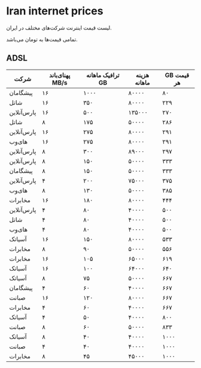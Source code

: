 ﻿# Iran internet prices
لیست قیمت اینترنت شرکت‌های مختلف در ایران.

تمامی قیمت‌ها به تومان می‌باشد.

## ADSL
شرکت | پهنای‌باند MB/s | ترافیک ماهانه GB | هزینه ماهانه | GB قیمت هر
--- | --- | --- | --- | ---
پیشگامان | ۱۶ | ۱۰۰۰ |  ۸۰۰۰۰ | ۸۰
شاتل | ۱۶ | ۳۵۰ |  ۸۰۰۰۰ | ۲۲۹
پارس‌آنلاین | ۱۶ | ۵۰۰ | ۱۳۵۰۰۰ | ۲۷۰
شاتل |  ۸ |  ۱۷۵ | ۵۰۰۰۰ | ۲۸۶
پارس‌آنلاین | ۱۶ | ۲۷۵ |  ۸۰۰۰۰ | ۲۹۱
های‌وب | ۱۶ | ۲۷۵ |  ۸۰۰۰۰ | ۲۹۱
پارس‌آنلاین |  ۸ | ۳۰۰ |  ۸۹۰۰۰ | ۲۹۷
پارس‌آنلاین |  ۸ | ۱۵۰ | ۵۰۰۰۰ | ۳۳۳
پیشگامان |  ۸ | ۱۵۰ | ۵۰۰۰۰ | ۳۳۳
پارس‌آنلاین | ۴ | ۲۰۰ | ۷۵۰۰۰ | ۳۷۵
های‌وب |  ۸ | ۱۳۰ | ۵۰۰۰۰ | ۳۸۵
مخابرات | ۱۶ | ۱۸۰ |  ۸۰۰۰۰ | ۴۴۴
پارس‌آنلاین | ۴ |  ۸۰ | ۴۰۰۰۰ | ۵۰۰
شاتل | ۴ | ۸۰ | ۴۰۰۰۰ | ۵۰۰
های‌وب | ۴ |  ۸۰ | ۴۰۰۰۰ | ۵۰۰
آسیاتک | ۱۶ | ۱۵۰ |  ۸۰۰۰۰ | ۵۳۳
مخابرات |  ۸ | ۹۰ | ۵۰۰۰۰ | ۵۵۶
مخابرات | ۱۶ | ۱۰۵ | ۶۵۰۰۰ | ۶۱۹
آسیاتک | ۱۶ | ۱۰۰ | ۶۴۰۰۰ | ۶۴۰
آسیاتک |  ۸ | ۷۵ | ۵۰۰۰۰ | ۶۶۷
پیشگامان | ۴ | ۶۰ | ۴۰۰۰۰ |  ۶۶۷
صبانت | ۱۶ | ۱۲۰ |  ۸۰۰۰۰ | ۶۶۷
مخابرات | ۴ | ۶۰ | ۴۰۰۰۰ | ۶۶۷
آسیاتک | ۴ | ۵۰ | ۴۰۰۰۰ |  ۸۰۰
صبانت |  ۸ | ۶۰ | ۵۰۰۰۰ |  ۸۳۳
آسیاتک |  ۸ | ۴۰ | ۴۰۰۰۰ | ۱۰۰۰
صبانت | ۴ | ۴۰ | ۴۰۰۰۰ | ۱۰۰۰
مخابرات |  ۸ | ۴۵ | ۴۵۰۰۰ | ۱۰۰۰